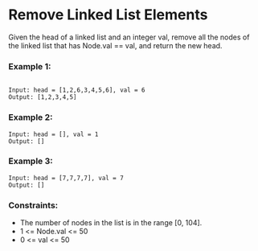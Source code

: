 # Remove Linked List Elements
Given the head of a linked list and an integer val, remove all the nodes of the linked list that has Node.val == val, and return the new head.

 

### Example 1:
```

Input: head = [1,2,6,3,4,5,6], val = 6
Output: [1,2,3,4,5]
```
### Example 2:
```
Input: head = [], val = 1
Output: []
```
### Example 3:
```
Input: head = [7,7,7,7], val = 7
Output: []
```

### Constraints:

* The number of nodes in the list is in the range [0, 104].
* 1 <= Node.val <= 50
* 0 <= val <= 50